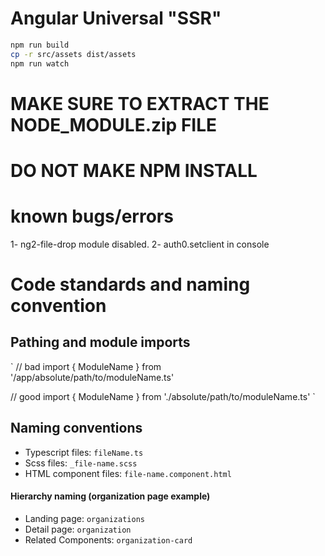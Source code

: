 # Angular Universal "SSR"

```bash
npm run build
cp -r src/assets dist/assets
npm run watch
```

# MAKE SURE TO EXTRACT THE NODE_MODULE.zip FILE
# DO NOT MAKE NPM INSTALL

# known bugs/errors
1- ng2-file-drop module disabled.
2- auth0.setclient in console




# Code standards and naming convention

## Pathing and module imports
`
// bad
import { ModuleName } from '/app/absolute/path/to/moduleName.ts'

// good
import { ModuleName } from './absolute/path/to/moduleName.ts'
`


## Naming conventions

- Typescript files: `fileName.ts`
- Scss files: `_file-name.scss`
- HTML component files: `file-name.component.html`

#### Hierarchy naming (organization page example)
- Landing page: `organizations`
- Detail page: `organization`
- Related Components: `organization-card`

